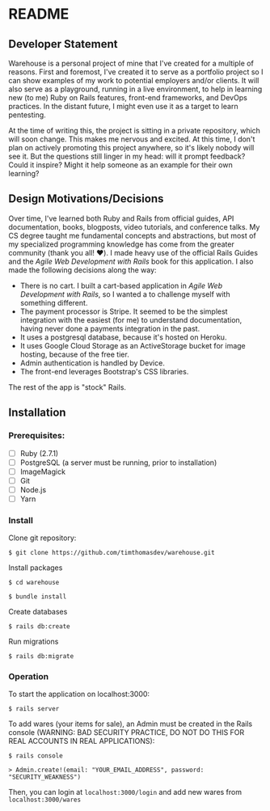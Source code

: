 # README

## Developer Statement
Warehouse is a personal project of mine that I've created for a multiple of reasons. First and foremost, I've created it to serve as a portfolio project so I can show examples of my work to potential employers and/or clients. It will also serve as a playground, running in a live environment, to help in learning new (to me) Ruby on Rails features, front-end frameworks, and DevOps practices. In the distant future, I might even use it as a target to learn pentesting. 

At the time of writing this, the project is sitting in a private repository, which will soon change. This makes me nervous and excited. At this time, I don't plan on actively promoting this project anywhere, so it's likely nobody will see it. But the questions still linger in my head: will it prompt feedback? Could it inspire? Might it help someone as an example for their own learning? 

## Design Motivations/Decisions
Over time, I've learned both Ruby and Rails from official guides, API documentation, books, blogposts, video tutorials, and conference talks. My CS degree taught me fundamental concepts and abstractions, but most of my specialized programming knowledge has come from the greater community (thank you all! ❤️). I made heavy use of the official Rails Guides and the _Agile Web Development with Rails_ book for this application. I also made the following decisions along the way:

* There is no cart. I built a cart-based application in _Agile Web Development with Rails_, so I wanted a to challenge myself with something different.
* The payment processor is Stripe. It seemed to be the simplest integration with the easiest (for me) to understand documentation, having never done a payments integration in the past. 
* It uses a postgresql database, because it's hosted on Heroku.
* It uses Google Cloud Storage as an ActiveStorage bucket for image hosting, because of the free tier.
* Admin authentication is handled by Device.
* The front-end leverages Bootstrap's CSS libraries.

The rest of the app is "stock" Rails. 

## Installation

### Prerequisites:
- [ ] Ruby (2.7.1) 
- [ ] PostgreSQL (a server must be running, prior to installation)
- [ ] ImageMagick
- [ ] Git
- [ ] Node.js
- [ ] Yarn

### Install
Clone git repository:

`$ git clone https://github.com/timthomasdev/warehouse.git`

Install packages

`$ cd warehouse`

`$ bundle install`

Create databases

`$ rails db:create`

Run migrations

`$ rails db:migrate`

### Operation
To start the application on localhost:3000:

`$ rails server`

To add wares (your items for sale), an Admin must be created in the Rails console (WARNING: BAD SECURITY PRACTICE, DO NOT DO THIS FOR REAL ACCOUNTS IN REAL APPLICATIONS):

`$ rails console`

`> Admin.create!(email: "YOUR_EMAIL_ADDRESS", password: "SECURITY_WEAKNESS")`

Then, you can login at `localhost:3000/login` and add new wares from `localhost:3000/wares`

